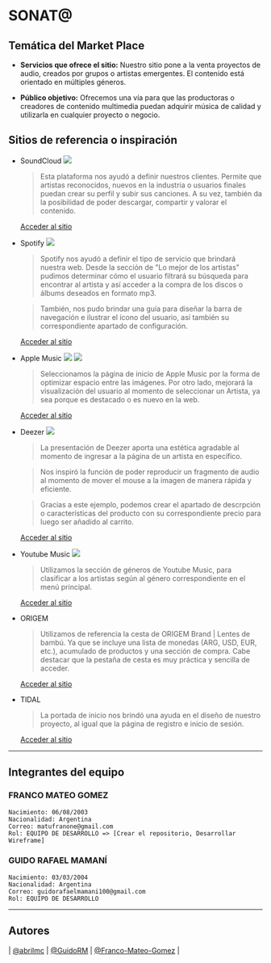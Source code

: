 
# SONAT@

## Temática del Market Place

- **Servicios que ofrece el sitio:** Nuestro sitio pone a la venta proyectos de audio, creados por grupos o artistas emergentes. El contenido está orientado en múltiples géneros.

- **Público objetivo:** Ofrecemos una vía para que las productoras o creadores de contenido multimedia puedan adquirir música de calidad y utilizarla en cualquier proyecto o negocio.

## Sitios de referencia o inspiración

- SoundCloud
![](https://static.frieze.com/files/inline-images/new23446489494-a40bb90b98-o.jpeg)
    > Esta plataforma nos ayudó a definir nuestros clientes. Permite que artistas reconocidos, nuevos en la industria o usuarios finales puedan crear su perfil y subir sus canciones. A su vez, también da la posibilidad de poder descargar, compartir y valorar el contenido.

    [Acceder al sitio](https://soundcloud.com/es)

- Spotify
![](https://d500.epimg.net/cincodias/imagenes/2021/03/25/lifestyle/1616686445_564362_1616686726_sumario_normal.jpg)
    > Spotify nos ayudó a definir el tipo de servicio que brindará nuestra web. Desde la sección de "Lo mejor de los artistas" pudimos determinar cómo el usuario filtrará su búsqueda para encontrar al artista y así acceder a la compra de los discos o álbums deseados en formato mp3.

    > También, nos pudo brindar una guía para diseñar la barra de navegación e ilustrar el ícono del usuario, así también su correspondiente apartado de configuración.

    [Acceder al sitio](https://www.spotify.com/ar/premium/)

- Apple Music
![](https://drive.google.com/file/d/1f7sgXEbtprvTaoGemtk-mWq-vtM198fE/view?usp=sharing)
![](https://d500.epimg.net/cincodias/imagenes/2019/03/25/lifestyle/1553546506_454568_1553546685_sumario_normal.jpg)
    > Seleccionamos la página de inicio de Apple Music por la forma de optimizar espacio entre las imágenes. Por otro lado, mejorará la visualización del usuario al momento de seleccionar un Artista, ya sea porque es destacado o es nuevo en la web.

    [Acceder al sitio](https://www.apple.com/la/apple-music/)

- Deezer
![](https://www.deezer-blog.com/assets/sites/18/deezer-post.jpg)
    > La presentación de Deezer aporta una estética agradable al momento de ingresar a la página de un artista en específico.
    
    > Nos inspiró la función de poder reproducir un fragmento de audio al momento de mover el mouse a la imagen de manera rápida y eficiente.

    > Gracias a este ejemplo, podemos crear el apartado de descrpción o características del producto con su correspondiente precio para luego ser añadido al carrito.

    [Acceder al sitio](https://www.deezer.com/es/)

- Youtube Music
![](https://blog.bammusic.com/wp-content/uploads/2020/10/genres-of-YouTube-Music-min-1024x263.jpg)
    > Utilizamos la sección de géneros de Youtube Music, para clasificar a los artistas según al género correspondiente en el menú principal.

    [Acceder al sitio](https://music.youtube.com/) 

- ORIGEM
    > Utilizamos de referencia la cesta de ORIGEM Brand | Lentes de bambú. Ya que se incluye una lista de monedas (ARG, USD, EUR, etc.), acumulado de productos y una sección de compra. Cabe destacar que la pestaña de cesta es muy práctica y sencilla de acceder.

    [Acceder al sitio](https://origembrand.com/)

- TIDAL
    > La portada de inicio nos brindó una ayuda en el diseño de nuestro proyecto, al igual que la página de registro e inicio de sesión.
   
    [Acceder al sitio](https://tidal.com/)
    
---

## Integrantes del equipo

### **FRANCO MATEO GOMEZ**

~~~
Nacimiento: 06/08/2003
Nacionalidad: Argentina
Correo: matufranone@gmail.com
Rol: EQUIPO DE DESARROLLO => [Crear el repositorio, Desarrollar Wireframe]
~~~

### **GUIDO RAFAEL MAMANÍ**

~~~
Nacimiento: 03/03/2004
Nacionalidad: Argentina
Correo: guidorafaelmamani100@gmail.com
Rol: EQUIPO DE DESARROLLO
~~~



---

## Autores

| [@abrilmc](https://github.com/abrilmc) | [@GuidoRM](https://github.com/GuidoRM) | [@Franco-Mateo-Gomez](https://github.com/Franco-Mateo-Gomez) |
